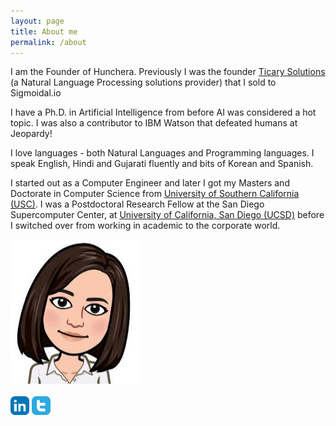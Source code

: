 ```yaml
---
layout: page
title: About me
permalink: /about
---
```


<div class="row justify-content-between">
<div class="col-md-10 pr-5">

<p>I am the Founder of Hunchera. Previously I was the founder <a href="http://www.ticary.com">Ticary Solutions</a> (a Natural Language Processing solutions provider) that I sold to Sigmoidal.io</p>

<p> I have a Ph.D. in Artificial Intelligence from before AI was considered a hot topic. I was also a contributor to IBM Watson that defeated humans at Jeopardy!</p>

<p>I love languages - both Natural Languages and Programming languages. I speak English, Hindi and Gujarati fluently and bits of Korean and Spanish.</p>

<p>I started out as a Computer Engineer and later I got my Masters and Doctorate in Computer Science from <a href="usc.edu">University of Southern California (USC)</a>.  I was a Postdoctoral Research Fellow at the San Diego Supercomputer Center, at <a href="ucsd.edu">University of California, San Diego (UCSD)</a> before I switched over from working in academic to the corporate world.
</p>


</div>

<div class="col-md-2">

<div class="sticky-top sticky-top-80">
    <div class="mx-auto">
        <img src="/assets/images/avatar.png" class="rounded-circle"/>
        <br><br>
        <a href=""><img src="assets/images/linkedin.jpg" width="30px"/></a>
        <a href=""><img src="assets/images/twitter.png" width="30px"/></a>
    </div>
</div>
</div>
